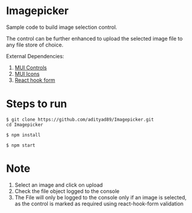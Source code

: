 # Imagepicker

Sample code to build image selection control. 

The control can be further enhanced to upload the selected image file to any file store of choice.

External Dependencies:

1. [MUI Controls](https://material-ui.com/)
2. [MUI Icons](https://material-ui.com/components/material-icons/)
3. [React hook form](https://react-hook-form.com/api/)

# Steps to run
```
$ git clone https://github.com/adityad89/Imagepicker.git
cd Imagepicker
```

```
$ npm install
```

```
$ npm start
```

# Note

1. Select an image and click on upload
2. Check the file object logged to the console
3. The File will only be logged to the console only if an image is selected, as the control is marked as required using react-hook-form validation
